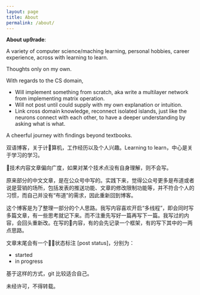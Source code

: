 ```yaml
---
layout: page
title: About
permalink: /about/
---
```


**About up9rade**:

  A variety of computer science/maching learning, personal hobbies, career experience, across with learning to learn.

  Thoughts only on my own.

  With regards to the CS domain, 

  * Will implement something from scratch, aka write a multilayer network from implementing matrix operation.
  * Will not post until could supply with my own explanation or intuition.
  * Link cross domain knowledge, reconnect isolated islands, just like the neurons connect with each other, to have a deeper understanding by asking what is what.

A cheerful journey with findings beyond textbooks.

双语博客，关于计算机，工作经历以及个人兴趣。Learning to learn，中心是关于学习的学习。

技术内容文章偏向广度，如果对某个技术点没有自身理解，则不会写。

原来部分的中文文章，是在公众号中写的。实践下来，觉得公众号更多是布道或者说是营销的场所，包括发表的推送功能、文章的修改限制功能等，并不符合个人的习惯，而自己并没有“布道”的需求，因此重新回到博客。

这个博客是为了整理一部分的个人思路。我写内容喜欢开启“多线程”，即会同时写多篇文章，有一些思考就记下来。而不注重先写好一篇再写下一篇。我写过的内容，会回头重新改。在写的内容，有的会先记录一个框架，有的写下其中的一两点思路。

文章末尾会有一个状态标注 [post status]，分别为：
* started
* in progress
  
基于这样的方式，git 比较适合自己。

未经许可，不得转载。
